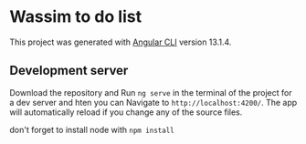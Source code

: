 # Wassim to do list

This project was generated with [Angular CLI](https://github.com/angular/angular-cli) version 13.1.4.

## Development server

 Download the repository and Run `ng serve` in the terminal of the project  for a dev server and hten you can Navigate to `http://localhost:4200/`. The app will automatically reload if you change any of the source files.

don't forget to install node with `npm install`
